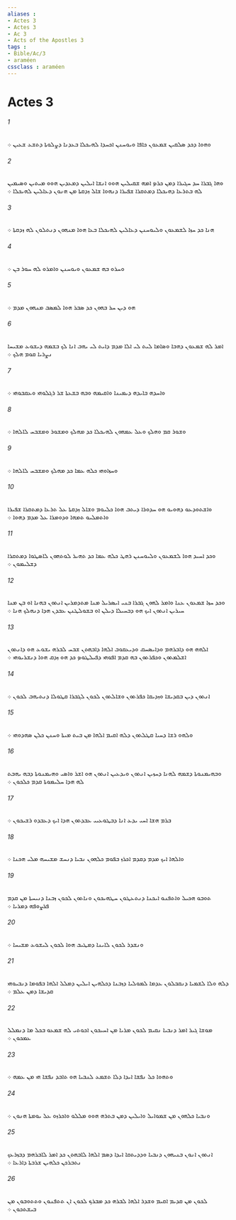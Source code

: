 ```yaml
---
aliases : 
- Actes 3
- Actes 3
- Ac 3
- Acts of the Apostles 3
tags : 
- Bible/Ac/3
- araméen
cssclass : araméen
---
```


# Actes 3

###### 1
ܘܗܘܐ ܕܟܕ ܤܠܩܝܢ ܫܡܥܘܢ ܟܐܦܐ ܘܝܘܚܢܢ ܐܟܚܕܐ ܠܗܝܟܠܐ ܒܥܕܢܐ ܕܨܠܘܬܐ ܕܬܫܥ ܫܥܝܢ ܀
###### 2
ܘܗܐ ܓܒܪܐ ܚܕ ܚܓܝܪܐ ܕܡܢ ܟܪܤ ܐܡܗ ܫܩܝܠܝܢ ܗܘܘ ܐܢܫܐ ܐܝܠܝܢ ܕܡܥܕܝܢ ܗܘܘ ܡܝܬܝܢ ܘܤܝܡܝܢ ܠܗ ܒܬܪܥܐ ܕܗܝܟܠܐ ܕܡܬܩܪܐ ܫܦܝܪܐ ܕܢܗܘܐ ܫܐܠ ܙܕܩܬܐ ܡܢ ܗܢܘܢ ܕܥܐܠܝܢ ܠܗܝܟܠܐ ܀
###### 3
ܗܢܐ ܟܕ ܚܙܐ ܠܫܡܥܘܢ ܘܠܝܘܚܢܢ ܕܥܐܠܝܢ ܠܗܝܟܠܐ ܒܥܐ ܗܘܐ ܡܢܗܘܢ ܕܢܬܠܘܢ ܠܗ ܙܕܩܬܐ ܀
###### 4
ܘܚܪܘ ܒܗ ܫܡܥܘܢ ܘܝܘܚܢܢ ܘܐܡܪܘ ܠܗ ܚܘܪ ܒܢ ܀
###### 5
ܗܘ ܕܝܢ ܚܪ ܒܗܘܢ ܟܕ ܤܒܪ ܗܘܐ ܠܡܤܒ ܡܢܗܘܢ ܡܕܡ ܀
###### 6
ܐܡܪ ܠܗ ܫܡܥܘܢ ܕܗܒܐ ܘܤܐܡܐ ܠܝܬ ܠܝ ܐܠܐ ܡܕܡ ܕܐܝܬ ܠܝ ܝܗܒ ܐܢܐ ܠܟ ܒܫܡܗ ܕܝܫܘܥ ܡܫܝܚܐ ܢܨܪܝܐ ܩܘܡ ܗܠܟ ܀
###### 7
ܘܐܚܕܗ ܒܐܝܕܗ ܕܝܡܝܢܐ ܘܐܩܝܡܗ ܘܒܗ ܒܫܥܬܐ ܫܪ ܪܓܠܘܗܝ ܘܥܩܒܘܗܝ ܀
###### 8
ܘܫܘܪ ܩܡ ܘܗܠܟ ܘܥܠ ܥܡܗܘܢ ܠܗܝܟܠܐ ܟܕ ܡܗܠܟ ܘܡܫܘܪ ܘܡܫܒܚ ܠܐܠܗܐ ܀
###### 9
ܘܚܙܐܘܗܝ ܟܠܗ ܥܡܐ ܟܕ ܡܗܠܟ ܘܡܫܒܚ ܠܐܠܗܐ ܀
###### 10
ܘܐܫܬܘܕܥܘ ܕܗܘܝܘ ܗܘ ܚܕܘܪܐ ܕܝܬܒ ܗܘܐ ܟܠܝܘܡ ܘܫܐܠ ܙܕܩܬܐ ܥܠ ܬܪܥܐ ܕܡܬܩܪܐ ܫܦܝܪܐ ܘܐܬܡܠܝܘ ܬܡܗܐ ܘܕܘܡܪܐ ܥܠ ܡܕܡ ܕܗܘܐ ܀
###### 11
ܘܟܕ ܐܚܝܕ ܗܘܐ ܠܫܡܥܘܢ ܘܠܝܘܚܢܢ ܪܗܛ ܟܠܗ ܥܡܐ ܟܕ ܬܗܝܪ ܠܘܬܗܘܢ ܠܐܤܛܘܐ ܕܡܬܩܪܐ ܕܫܠܝܡܘܢ ܀
###### 12
ܘܟܕ ܚܙܐ ܫܡܥܘܢ ܥܢܐ ܘܐܡܪ ܠܗܘܢ ܓܒܪܐ ܒܢܝ ܐܝܤܪܝܠ ܡܢܐ ܡܬܕܡܪܝܢ ܐܢܬܘܢ ܒܗܢܐ ܐܘ ܒܢ ܡܢܐ ܚܝܪܝܢ ܐܢܬܘܢ ܐܝܟ ܗܘ ܕܒܚܝܠܐ ܕܝܠܢ ܐܘ ܒܫܘܠܛܢܢ ܥܒܕܢ ܗܕܐ ܕܢܗܠܟ ܗܢܐ ܀
###### 13
ܐܠܗܗ ܗܘ ܕܐܒܪܗܡ ܘܕܐܝܤܚܩ ܘܕܝܥܩܘܒ ܐܠܗܐ ܕܐܒܗܬܢ ܫܒܚ ܠܒܪܗ ܝܫܘܥ ܗܘ ܕܐܢܬܘܢ ܐܫܠܡܬܘܢ ܘܟܦܪܬܘܢ ܒܗ ܩܕܡ ܐܦܘܗܝ ܕܦܝܠܛܘܤ ܟܕ ܗܘ ܙܕܩ ܗܘܐ ܕܢܫܪܝܘܗܝ ܀
###### 14
ܐܢܬܘܢ ܕܝܢ ܒܩܕܝܫܐ ܘܙܕܝܩܐ ܟܦܪܬܘܢ ܘܫܐܠܬܘܢ ܠܟܘܢ ܠܓܒܪܐ ܩܛܘܠܐ ܕܢܬܝܗܒ ܠܟܘܢ ܀
###### 15
ܘܠܗܘ ܪܫܐ ܕܚܝܐ ܩܛܠܬܘܢ ܕܠܗ ܐܩܝܡ ܐܠܗܐ ܡܢ ܒܝܬ ܡܝܬܐ ܘܚܢܢ ܟܠܢ ܤܗܕܘܗܝ ܀
###### 16
ܘܒܗܝܡܢܘܬܐ ܕܫܡܗ ܠܗܢܐ ܕܚܙܝܢ ܐܢܬܘܢ ܘܝܕܥܝܢ ܐܢܬܘܢ ܗܘ ܐܫܪ ܘܐܤܝ ܘܗܝܡܢܘܬܐ ܕܒܗ ܝܗܒܬ ܠܗ ܗܕܐ ܚܠܝܡܘܬܐ ܩܕܡ ܟܠܟܘܢ ܀
###### 17
ܒܪܡ ܗܫܐ ܐܚܝ ܝܕܥ ܐܢܐ ܕܒܛܘܥܝܝ ܥܒܕܬܘܢ ܗܕܐ ܐܝܟ ܕܥܒܕܘ ܪܫܝܟܘܢ ܀
###### 18
ܘܐܠܗܐ ܐܝܟ ܡܕܡ ܕܩܕܡ ܐܟܪܙ ܒܦܘܡ ܟܠܗܘܢ ܢܒܝܐ ܕܢܚܫ ܡܫܝܚܗ ܡܠܝ ܗܟܢܐ ܀
###### 19
ܬܘܒܘ ܗܟܝܠ ܘܐܬܦܢܘ ܐܝܟܢܐ ܕܢܬܥܛܘܢ ܚܛܗܝܟܘܢ ܘܢܐܬܘܢ ܠܟܘܢ ܙܒܢܐ ܕܢܝܚܬܐ ܡܢ ܩܕܡ ܦܪܨܘܦܗ ܕܡܪܝܐ ܀
###### 20
ܘܢܫܕܪ ܠܟܘܢ ܠܐܝܢܐ ܕܡܛܝܒ ܗܘܐ ܠܟܘܢ ܠܝܫܘܥ ܡܫܝܚܐ ܀
###### 21
ܕܠܗ ܘܠܐ ܠܫܡܝܐ ܕܢܩܒܠܘܢ ܥܕܡܐ ܠܡܘܠܝܐ ܕܙܒܢܐ ܕܟܠܗܝܢ ܐܝܠܝܢ ܕܡܠܠ ܐܠܗܐ ܒܦܘܡܐ ܕܢܒܝܘܗܝ ܩܕܝܫܐ ܕܡܢ ܥܠܡ ܀
###### 22
ܡܘܫܐ ܓܝܪ ܐܡܪ ܕܢܒܝܐ ܢܩܝܡ ܠܟܘܢ ܡܪܝܐ ܡܢ ܐܚܝܟܘܢ ܐܟܘܬܝ ܠܗ ܫܡܥܘ ܒܟܠ ܡܐ ܕܢܡܠܠ ܥܡܟܘܢ ܀
###### 23
ܘܬܗܘܐ ܟܠ ܢܦܫܐ ܐܝܕܐ ܕܠܐ ܬܫܡܥ ܠܢܒܝܐ ܗܘ ܬܐܒܕ ܢܦܫܐ ܗܝ ܡܢ ܥܡܗ ܀
###### 24
ܘܢܒܝܐ ܟܠܗܘܢ ܡܢ ܫܡܘܐܝܠ ܘܐܝܠܝܢ ܕܡܢ ܒܬܪܗ ܗܘܘ ܡܠܠܘ ܘܐܟܪܙܘ ܥܠ ܝܘܡܬܐ ܗܢܘܢ ܀
###### 25
ܐܢܬܘܢ ܐܢܘܢ ܒܢܝܗܘܢ ܕܢܒܝܐ ܘܕܕܝܬܩܐ ܐܝܕܐ ܕܤܡ ܐܠܗܐ ܠܐܒܗܬܢ ܟܕ ܐܡܪ ܠܐܒܪܗܡ ܕܒܙܪܥܟ ܢܬܒܪܟܢ ܟܠܗܝܢ ܫܪܒܬܐ ܕܐܪܥܐ ܀
###### 26
ܠܟܘܢ ܡܢ ܩܕܝܡ ܐܩܝܡ ܘܫܕܪ ܐܠܗܐ ܠܒܪܗ ܟܕ ܡܒܪܟ ܠܟܘܢ ܐܢ ܬܬܦܢܘܢ ܘܬܬܘܒܘܢ ܡܢ ܒܝܫܬܟܘܢ ܀
